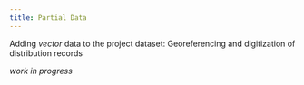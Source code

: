 ```yaml
---
title: Partial Data
---
```


Adding *vector* data to the project dataset: Georeferencing and digitization of distribution records

<!--more-->


_work in progress_
